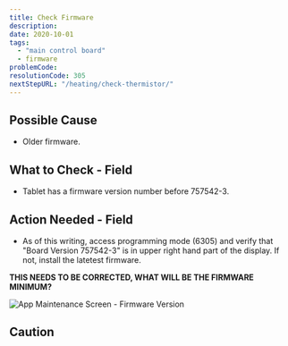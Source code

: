 ```yaml
---
title: Check Firmware
description:
date: 2020-10-01
tags:
  - "main control board"
  - firmware
problemCode:
resolutionCode: 305
nextStepURL: "/heating/check-thermistor/"
---
```

## Possible Cause

- Older firmware.

## What to Check - Field

- Tablet has a firmware version number before 757542-3.

## Action Needed - Field

- As of this writing, access programming mode (6305) and verify that "Board Version 757542-3" is in upper right hand part of the display. If not, install the latetest firmware.

**THIS NEEDS TO BE CORRECTED, WHAT WILL BE THE FIRMWARE MINIMUM?**

![App Maintenance Screen - Firmware Version](/images/app-maintenance-screen-bluetooth-paired.jpg)

## Caution
